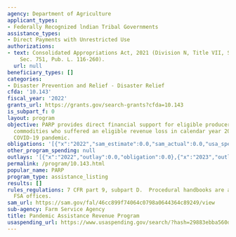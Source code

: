 ```yaml
---
agency: Department of Agriculture
applicant_types:
- Federally Recognized lndian Tribal Governments
assistance_types:
- Direct Payments with Unrestricted Use
authorizations:
- text: Consolidated Appropriations Act, 2021 (Division N, Title VII, Subtitle B,
    Sec. 751, Pub. L. 116-260).
  url: null
beneficiary_types: []
categories:
- Disaster Prevention and Relief - Disaster Relief
cfda: '10.143'
fiscal_year: '2022'
grants_url: https://grants.gov/search-grants?cfda=10.143
is_subpart_f: 0
layout: program
objective: PARP provides direct financial support for eligible producers of agricultural
  commodities who suffered an eligible revenue loss in calendar year 2020 due to the
  COVID-19 pandemic.
obligations: '[{"x":"2022","sam_estimate":0.0,"sam_actual":0.0,"usa_spending_actual":0.0},{"x":"2023","sam_estimate":250000000.0,"sam_actual":0.0,"usa_spending_actual":45000.0},{"x":"2024","sam_estimate":0.0,"sam_actual":0.0,"usa_spending_actual":193646065.69}]'
other_program_spending: null
outlays: '[{"x":"2022","outlay":0.0,"obligation":0.0},{"x":"2023","outlay":1537.0,"obligation":45000.0},{"x":"2024","outlay":415851.33,"obligation":193646065.69}]'
permalink: /program/10.143.html
popular_name: PARP
program_type: assistance_listing
results: []
rules_regulations: 7 CFR part 9, subpart D.  Procedural handbooks are available county
  FSA offices.
sam_url: https://sam.gov/fal/46cc899f74064c0798a0644364c89249/view
sub-agency: Farm Service Agency
title: Pandemic Assistance Revenue Program
usaspending_url: https://www.usaspending.gov/search/?hash=29883ebba560d492b46cfd790dcdfc89
---
```

